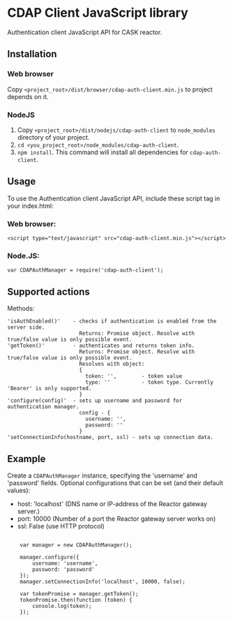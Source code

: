 # CDAP Client JavaScript library

Authentication client JavaScript API for CASK reactor.

## Installation

### Web browser
Copy ```<project_root>/dist/browser/cdap-auth-client.min.js``` to project depends on it.

### NodeJS
1. Copy ```<project_root>/dist/nodejs/cdap-auth-client``` to ```node_modules``` directory
of your project.
2. ```cd <you_project_root>/node_modules/cdap-auth-client```.
3. ```npm install```. This command will install all dependencies for ```cdap-auth-client```.

## Usage

 To use the Authentication client JavaScript API, include these script tag in your index.html:

### Web browser:
```
<script type="text/javascript" src="cdap-auth-client.min.js"></script>
```

### Node.JS:
```
var CDAPAuthManager = require('cdap-auth-client');
```

## Supported actions
Methods:

    'isAuthEnabled()'    - checks if authentication is enabled from the server side.
                           Returns: Promise object. Resolve with true/false value is only possible event.
    'getToken()'         - authenticates and returns token info.
                           Returns: Promise object. Resolve with true/false value is only possible event.
                           Resolves with object:
                           {
                             token: '',        - token value
                             type: ''          - token type. Currently 'Bearer' is only supported.
                           }
    'configure(config)'  - sets up username and password for authentication manager.
                           config - {
                             username: '',
                             password: ''
                           }
    'setConnectionInfo(hostname, port, ssl) - sets up connection data.

## Example

Create a ```CDAPAuthManager``` instance, specifying the 'username' and 'password' fields. 
Optional configurations that can be set (and their default values):

  - host: 'localhost' (DNS name or IP-address of the Reactor gateway server.)
  - port: 10000 (Number of a port the Reactor gateway server works on)
  - ssl: False (use HTTP protocol)

```

    var manager = new CDAPAuthManager();

    manager.configure({
        username: 'username',
        password: 'password'
    });
    manager.setConnectionInfo('localhost', 10000, false);

    var tokenPromise = manager.getToken();
    tokenPromise.then(function (token) {
        console.log(token);
    });
```